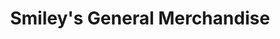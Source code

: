 ---
title: "Smiley's General Merchandise"
url: /south-boston/smileys-general-merchandise/
shop: convenience
---